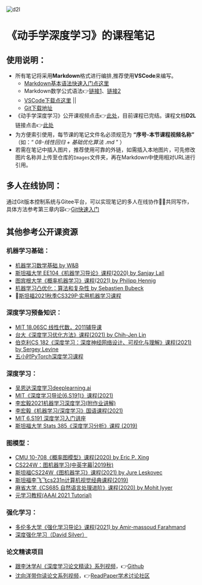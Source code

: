 ![d2l](https://zh-v2.d2l.ai/_static/logo-with-text.png)
# 《动手学深度学习》的课程笔记
## 使用说明：

- 所有笔记将采用**Markdown**格式进行编排,推荐使用**VSCode**来编写。
  - [Markdown基本语法快速入门点这里](https://markdown.com.cn)
  - Markdown数学公式语法👉[链接1](https://blog.csdn.net/weixin_42782150/article/details/104878759)、[链接2](https://blog.csdn.net/dss_dssssd/article/details/82692894)
  - [VSCode下载点这里](https://code.visualstudio.com/)  ||  
  - [Git下载地址](https://npm.taobao.org/mirrors/git-for-windows/v2.31.1.windows.1/Git-2.31.1-32-bit.exe)
- 《动手学深度学习》公开课视频点击👉[此处](https://space.bilibili.com/1567748478/channel/seriesdetail?sid=358497)，目前课程已完结。课程文档**D2L**链接点击👉[此处](https://zh-v2.d2l.ai/)
- 为方便索引使用，每节课的笔记文件名必须规范为 **“序号-本节课程视频名称”** （如：“ *08-线性回归 + 基础优化算法 .md* ” ）
- 若需在笔记中插入图片，推荐使用可靠的外链，如需插入本地图片，可先修改图片名称并上传至仓库的`Images`文件夹，再在Markdown中使用相对URL进行引用。


## 多人在线协同：
通过Git版本控制系统与Gitee平台，可以实现笔记的多人在线协作🤹‍♀️共同写作，具体方法参考第三章内容👉[Git快速入门](03-Git快速入门.md)


## 其他参考公开课资源
### 机器学习基础：
- [机器学习数学基础 by W&B](https://www.bilibili.com/video/BV1z64y1k7i5)
- [斯坦福大学 EE104《机器学习导论》课程(2020) by Sanjay Lall](https://www.bilibili.com/video/BV17A411N7pQ)
- [图宾根大学《概率机器学习》课程(2021) by Philipp Hennig](https://www.bilibili.com/video/BV1KA411V7Sd)
- [机器学习凸优化：算法和复杂性 by Sebastien Bubeck](https://www.bilibili.com/video/BV1Vt411T7mK)
- 🙌[斯坦福2021秋季CS329P·实用机器学习课程](https://space.bilibili.com/1567748478/channel/collectiondetail?sid=28144)
### 深度学习预备知识：
- [MIT 18.06SC 线性代数，2011辅导课](https://www.bilibili.com/video/BV18W411v77N?p=5)
- [台大《深度学习优化方法》课程(2021) by Chih-Jen Lin](https://www.bilibili.com/video/BV1CB4y1F7kM?p=2)
- [伯克利CS 182《深度学习：深度神经网络设计、可视化与理解》课程(2021) by Sergey Levine](https://www.bilibili.com/video/BV1PK4y1U751)
- [五小时PyTorch深度学习课程](https://www.bilibili.com/video/BV1MU4y1p74U)
### 深度学习：
- [吴恩达深度学习deeplearning.ai](https://www.bilibili.com/video/BV1FT4y1E74V)
- [MIT《深度学习导论(6.S191)》课程(2021)](https://www.bilibili.com/video/BV1jo4y1d7R6)
- [李宏毅2021机器学习深度学习(附作业讲解)](https://www.bilibili.com/video/BV1zA411K7en)
- [李宏毅《机器学习/深度学习》国语课程(2021)](https://www.bilibili.com/video/BV11K4y1S7AD)
- [MIT 6.S191 深度学习入门讲座](https://www.bilibili.com/video/BV115411H7br)
- [斯坦福大学 Stats 385《深度学习分析》课程 (2019)](https://www.bilibili.com/video/BV1Ji4y1P78t)
### 图模型：
- [CMU 10-708《概率图模型》课程(2020) by Eric P. Xing](https://www.bilibili.com/video/BV1tX4y1371G)
- [CS224W：图机器学习(中英字幕|2019秋)](https://www.bilibili.com/video/BV1Vg4y1z7Nf)
- [斯坦福CS224W《图机器学习》课程(2021) by Jure Leskovec](https://www.bilibili.com/video/BV1RZ4y1c7Co)
- [斯坦福李飞飞cs231n计算机视觉经典课程(2019)](https://www.bilibili.com/video/BV1TJ411d7b7)
- [麻省大学《CS685 自然语言处理进阶》课程(2020) by Mohit Iyyer](https://www.bilibili.com/video/BV1HB4y1A7wu)
- [元学习教程(AAAI 2021 Tutorial)](https://www.bilibili.com/video/BV1ey4y1n7Y8)

### 强化学习：
- [多伦多大学《强化学习导论》课程(2021) by Amir-massoud Farahmand](https://www.bilibili.com/video/BV1dA411N7E1)
- [深度强化学习（David Silver）](https://www.bilibili.com/video/BV1x54y1W7k7)

### 论文精读项目
- [跟李沐学AI《深度学习论文精读》系列视频](https://space.bilibili.com/1567748478/channel/collectiondetail?sid=32744)，👉[Github](https://github.com/mli/paper-reading)
- [沈向洋带你读论文系列视频](https://space.bilibili.com/1706874133/video)，👉[ReadPaper学术讨论社区](https://readpaper.com/)